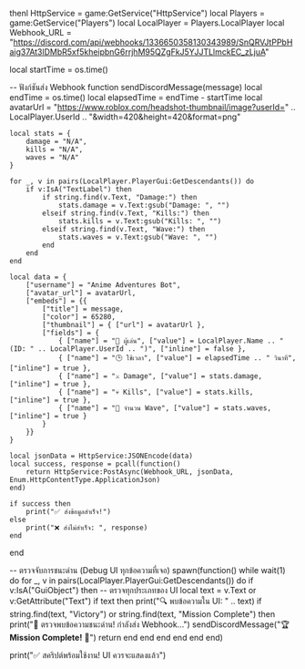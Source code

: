 thenl HttpService = game:GetService("HttpService")
local Players = game:GetService("Players")
local LocalPlayer = Players.LocalPlayer
local Webhook_URL = "https://discord.com/api/webhooks/1336650358130343989/SnQRVJtPPbHaig37At3lDMbR5xf5kheipbnG6rrjhM95QZgFkJ5YJJTLlmckEC_zLjuA"

local startTime = os.time()

-- ฟังก์ชันส่ง Webhook
function sendDiscordMessage(message)
    local endTime = os.time()
    local elapsedTime = endTime - startTime
    local avatarUrl = "https://www.roblox.com/headshot-thumbnail/image?userId=" .. LocalPlayer.UserId .. "&width=420&height=420&format=png"
    
    local stats = {
        damage = "N/A",
        kills = "N/A",
        waves = "N/A"
    }

    for _, v in pairs(LocalPlayer.PlayerGui:GetDescendants()) do
        if v:IsA("TextLabel") then
            if string.find(v.Text, "Damage:") then
                stats.damage = v.Text:gsub("Damage: ", "")
            elseif string.find(v.Text, "Kills:") then
                stats.kills = v.Text:gsub("Kills: ", "")
            elseif string.find(v.Text, "Wave:") then
                stats.waves = v.Text:gsub("Wave: ", "")
            end
        end
    end

    local data = {
        ["username"] = "Anime Adventures Bot",
        ["avatar_url"] = avatarUrl,
        ["embeds"] = {{
            ["title"] = message,
            ["color"] = 65280,
            ["thumbnail"] = { ["url"] = avatarUrl },
            ["fields"] = {
                { ["name"] = "👤 ผู้เล่น", ["value"] = LocalPlayer.Name .. " (ID: " .. LocalPlayer.UserId .. ")", ["inline"] = false },
                { ["name"] = "🕒 ใช้เวลา", ["value"] = elapsedTime .. " วินาที", ["inline"] = true },
                { ["name"] = "⚔️ Damage", ["value"] = stats.damage, ["inline"] = true },
                { ["name"] = "💀 Kills", ["value"] = stats.kills, ["inline"] = true },
                { ["name"] = "🌊 จำนวน Wave", ["value"] = stats.waves, ["inline"] = true }
            }
        }}
    }

    local jsonData = HttpService:JSONEncode(data)
    local success, response = pcall(function()
        return HttpService:PostAsync(Webhook_URL, jsonData, Enum.HttpContentType.ApplicationJson)
    end)

    if success then
        print("✅ ส่งข้อมูลสำเร็จ!")
    else
        print("❌ ส่งไม่สำเร็จ: ", response)
    end
end

-- ตรวจจับการชนะด่าน (Debug UI ทุกข้อความที่เจอ)
spawn(function()
    while wait(1) do
        for _, v in pairs(LocalPlayer.PlayerGui:GetDescendants()) do
            if v:IsA("GuiObject") then -- ตรวจทุกประเภทของ UI
                local text = v.Text or v:GetAttribute("Text")
                if text then
                    print("🔍 พบข้อความใน UI: " .. text)
                    if string.find(text, "Victory") or string.find(text, "Mission Complete") then
                        print("🎉 ตรวจพบข้อความชนะด่าน! กำลังส่ง Webhook...")
                        sendDiscordMessage("🏆 **Mission Complete!** 🎉")
                        return
                    end
                end
            end
        end
    end
end)

print("✅ สคริปต์พร้อมใช้งาน! UI ควรจะแสดงแล้ว")
